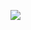 <a href="https://codeclimate.com/github/AlexBalykin/frontend-project-lvl1/maintainability"><img src="https://api.codeclimate.com/v1/badges/8a988608feb6e8f7488d/maintainability" /></a>


